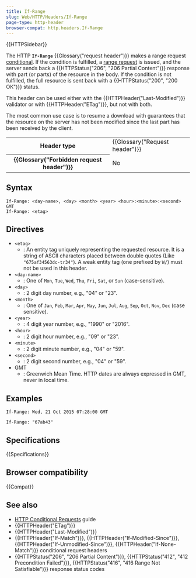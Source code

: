 ```yaml
---
title: If-Range
slug: Web/HTTP/Headers/If-Range
page-type: http-header
browser-compat: http.headers.If-Range
---
```


{{HTTPSidebar}}

The HTTP **`If-Range`** {{Glossary("request header")}} makes a range request [conditional](/en-US/docs/Web/HTTP/Guides/Conditional_requests).
If the condition is fulfilled, a [range request](/en-US/docs/Web/HTTP/Guides/Range_requests) is issued, and the server sends back a {{HTTPStatus("206", "206 Partial Content")}} response with part (or parts) of the resource in the body.
If the condition is not fulfilled, the full resource is sent back with a {{HTTPStatus("200", "200 OK")}} status.

This header can be used either with the {{HTTPHeader("Last-Modified")}} validator or with {{HTTPHeader("ETag")}}, but not with both.

The most common use case is to resume a download with guarantees that the resource on the server has not been modified since the last part has been received by the client.

<table class="properties">
  <tbody>
    <tr>
      <th scope="row">Header type</th>
      <td>{{Glossary("Request header")}}</td>
    </tr>
    <tr>
      <th scope="row">{{Glossary("Forbidden request header")}}</th>
      <td>No</td>
    </tr>
  </tbody>
</table>

## Syntax

```http
If-Range: <day-name>, <day> <month> <year> <hour>:<minute>:<second> GMT
If-Range: <etag>
```

## Directives

- `<etag>`
  - : An entity tag uniquely representing the requested resource. It is a string of ASCII
    characters placed between double quotes (Like `"675af34563dc-tr34"`). A weak entity tag (one prefixed by `W/`) must not be used in this header.
- `<day-name>`
  - : One of `Mon`, `Tue`, `Wed`, `Thu`, `Fri`, `Sat`, or `Sun` (case-sensitive).
- `<day>`
  - : 2 digit day number, e.g., "04" or "23".
- `<month>`
  - : One of `Jan`, `Feb`, `Mar`, `Apr`, `May`, `Jun`, `Jul`, `Aug`, `Sep`, `Oct`, `Nov`, `Dec` (case sensitive).
- `<year>`
  - : 4 digit year number, e.g., "1990" or "2016".
- `<hour>`
  - : 2 digit hour number, e.g., "09" or "23".
- `<minute>`
  - : 2 digit minute number, e.g., "04" or "59".
- `<second>`
  - : 2 digit second number, e.g., "04" or "59".
- GMT
  - : Greenwich Mean Time. HTTP dates are always expressed in GMT, never in local time.

## Examples

```http
If-Range: Wed, 21 Oct 2015 07:28:00 GMT

If-Range: "67ab43"
```

## Specifications

{{Specifications}}

## Browser compatibility

{{Compat}}

## See also

- [HTTP Conditional Requests](/en-US/docs/Web/HTTP/Guides/Conditional_requests) guide
- {{HTTPHeader("ETag")}}
- {{HTTPHeader("Last-Modified")}}
- {{HTTPHeader("If-Match")}}, {{HTTPHeader("If-Modified-Since")}}, {{HTTPHeader("If-Unmodified-Since")}}, {{HTTPHeader("If-None-Match")}} conditional request headers
- {{HTTPStatus("206", "206 Partial Content")}}, {{HTTPStatus("412", "412 Precondition Failed")}}, {{HTTPStatus("416", "416 Range Not Satisfiable")}} response status codes
